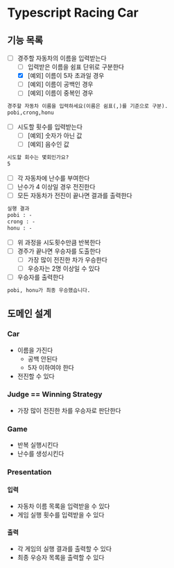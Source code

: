 # Typescript Racing Car

## 기능 목록
- [ ] 경주할 자동차의 이름을 입력받는다
    - [ ] 입력받은 이름을 쉼표 단위로 구분한다
    - [x] [예외] 이름이 5자 초과일 경우
    - [ ] [예외] 이름이 공백인 경우
    - [ ] [예외] 이름이 중복인 경우

```markdown
경주할 자동차 이름을 입력하세요(이름은 쉼표(,)를 기준으로 구분).
pobi,crong,honu
```

- [ ] 시도할 횟수를 입력받는다
    - [ ] [예외] 숫자가 아닌 값
    - [ ] [예외] 음수인 값

```markdown
시도할 회수는 몇회인가요?
5
```

- [ ] 각 자동차에 난수를 부여한다
- [ ] 난수가 4 이상일 경우 전진한다
- [ ] 모든 자동차가 전진이 끝나면 결과를 출력한다

```markdown
실행 결과
pobi : -
crong : -
honu : -
```

- [ ] 위 과정을 시도횟수만큼 반복한다
- [ ] 경주가 끝나면 우승자를 도출한다
    - [ ] 가장 많이 전진한 차가 우승한다
    - [ ] 우승자는 2명 이상일 수 있다
- [ ] 우승자를 출력한다

```markdown
pobi, honu가 최종 우승했습니다.
```

## 도메인 설계
### Car
- 이름을 가진다
  - 공백 안된다
  - 5자 이하여야 한다
- 전진할 수 있다

### Judge == Winning Strategy
- 가장 많이 전진한 차를 우승자로 판단한다

### Game
- 반복 실행시킨다 
- 난수를 생성시킨다 

### Presentation
#### 입력
- 자동차 이름 목록을 입력받을 수 있다
- 게임 실행 횟수를 입력받을 수 있다 

#### 출력
- 각 게임의 실행 결과를 출력할 수 있다
- 최종 우승자 목록을 출력할 수 있다